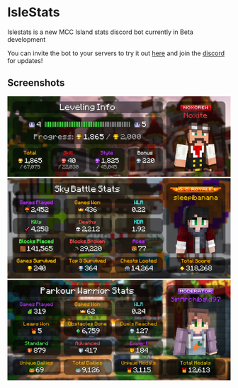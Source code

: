 # IsleStats
Islestats is a new MCC Island stats discord bot currently in Beta development

You can invite the bot to your servers to try it out [here](https://discord.com/oauth2/authorize?client_id=1174018516039508218&permissions=268486720&scope=bot+applications.commands) and join the [discord](https://discord.gg/uHUgU8C8nM) for updates!

## Screenshots
![levelling-card](https://github.com/IsleStats/islestats-docs/blob/main/assets/levelling-card.png)
![skybattle-card](https://github.com/IsleStats/islestats-docs/blob/main/assets/skybattle-card.png)
![pkw-card](https://github.com/IsleStats/islestats-docs/blob/main/assets/pkw-card.png)
